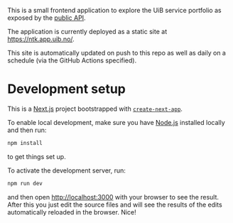 This is a small frontend application to explore the UiB service portfolio as exposed by the [public API](https://api-uib.intark.uh-it.no/catalog/api/3bf4bb7a-c730-4ccf-b4bb-7ac730fccfec).

The application is currently deployed as a static site at <https://ntk.app.uib.no/>.

This site is automatically updated on push to this repo as well as daily on a
schedule (via the GitHub Actions specified).

# Development setup

This is a [Next.js](https://nextjs.org/) project bootstrapped with [`create-next-app`](https://github.com/vercel/next.js/tree/canary/packages/create-next-app).

To enable local development, make sure you have [Node.js](https://nodejs.org/) installed locally and then run:

```bash
npm install
```
to get things set up.

To activate the development server, run:

```bash
npm run dev
```

and then open [http://localhost:3000](http://localhost:3000) with your browser to see the result.
After this you just edit the source files and will see the results of the edits automatically reloaded in
the browser. Nice!
